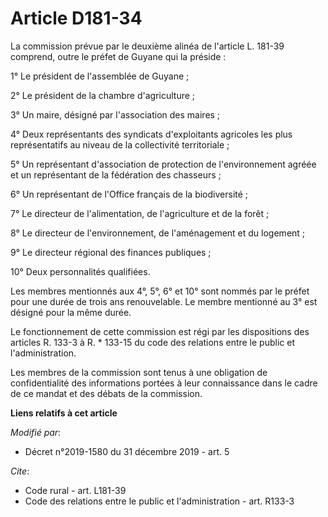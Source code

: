 # Article D181-34

La commission prévue par le deuxième alinéa de l'article L. 181-39 comprend, outre le préfet de Guyane qui la préside :

1° Le président de l'assemblée de Guyane ;

2° Le président de la chambre d'agriculture ;

3° Un maire, désigné par l'association des maires ;

4° Deux représentants des syndicats d'exploitants agricoles les plus représentatifs au niveau de la collectivité
territoriale ;

5° Un représentant d'association de protection de l'environnement agréée et un représentant de la fédération des chasseurs ;

6° Un représentant de l'Office français de la biodiversité ;

7° Le directeur de l'alimentation, de l'agriculture et de la forêt ;

8° Le directeur de l'environnement, de l'aménagement et du logement ;

9° Le directeur régional des finances publiques ;

10° Deux personnalités qualifiées.

Les membres mentionnés aux 4°, 5°, 6° et 10° sont nommés par le préfet pour une durée de trois ans renouvelable. Le membre
mentionné au 3° est désigné pour la même durée.

Le fonctionnement de cette commission est régi par les dispositions des articles R. 133-3 à R. * 133-15  du code des
relations entre le public et l'administration.

Les membres de la commission sont tenus à une obligation de confidentialité des informations portées à leur connaissance dans
le cadre de ce mandat et des débats de la commission.

**Liens relatifs à cet article**

_Modifié par_:

  - Décret n°2019-1580 du 31 décembre 2019 - art. 5

_Cite_:

  - Code rural - art. L181-39
  - Code des relations entre le public et l'administration - art. R133-3
